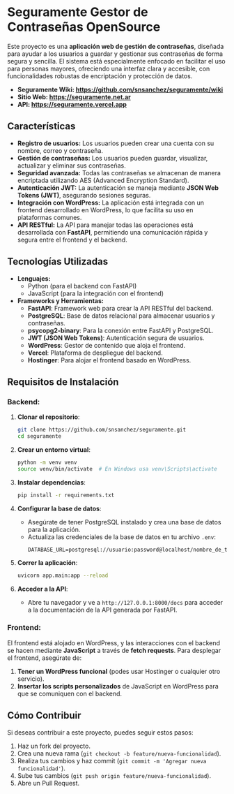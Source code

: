 # **Seguramente Gestor de Contraseñas OpenSource**

Este proyecto es una **aplicación web de gestión de contraseñas**, diseñada para ayudar a los usuarios a guardar y gestionar sus contraseñas de forma segura y sencilla. El sistema está especialmente enfocado en facilitar el uso para personas mayores, ofreciendo una interfaz clara y accesible, con funcionalidades robustas de encriptación y protección de datos.

- **Seguramente Wiki: https://github.com/snsanchez/seguramente/wiki**
- **Sitio Web: https://seguramente.net.ar**
- **API: https://seguramente.vercel.app**

## **Características**

- **Registro de usuarios:** Los usuarios pueden crear una cuenta con su nombre, correo y contraseña.
- **Gestión de contraseñas:** Los usuarios pueden guardar, visualizar, actualizar y eliminar sus contraseñas.
- **Seguridad avanzada:** Todas las contraseñas se almacenan de manera encriptada utilizando AES (Advanced Encryption Standard).
- **Autenticación JWT:** La autenticación se maneja mediante **JSON Web Tokens (JWT)**, asegurando sesiones seguras.
- **Integración con WordPress:** La aplicación está integrada con un frontend desarrollado en WordPress, lo que facilita su uso en plataformas comunes.
- **API RESTful:** La API para manejar todas las operaciones está desarrollada con **FastAPI**, permitiendo una comunicación rápida y segura entre el frontend y el backend.

## **Tecnologías Utilizadas**

- **Lenguajes:**
  - Python (para el backend con FastAPI)
  - JavaScript (para la integración con el frontend)
- **Frameworks y Herramientas:**
  - **FastAPI**: Framework web para crear la API RESTful del backend.
  - **PostgreSQL**: Base de datos relacional para almacenar usuarios y contraseñas.
  - **psycopg2-binary**: Para la conexión entre FastAPI y PostgreSQL.
  - **JWT (JSON Web Tokens)**: Autenticación segura de usuarios.
  - **WordPress**: Gestor de contenido que aloja el frontend.
  - **Vercel**: Plataforma de despliegue del backend.
  - **Hostinger**: Para alojar el frontend basado en WordPress.

## **Requisitos de Instalación**

### **Backend:**

1. **Clonar el repositorio**:

   ```bash
   git clone https://github.com/snsanchez/seguramente.git
   cd seguramente
   ```

2. **Crear un entorno virtual**:

   ```bash
   python -m venv venv
   source venv/bin/activate  # En Windows usa venv\Scripts\activate
   ```

3. **Instalar dependencias**:

   ```bash
   pip install -r requirements.txt
   ```

4. **Configurar la base de datos**:

   - Asegúrate de tener PostgreSQL instalado y crea una base de datos para la aplicación.
   - Actualiza las credenciales de la base de datos en tu archivo `.env`:
     ```
     DATABASE_URL=postgresql://usuario:password@localhost/nombre_de_tu_base_de_datos
     ```

5. **Correr la aplicación**:

   ```bash
   uvicorn app.main:app --reload
   ```

6. **Acceder a la API**:
   - Abre tu navegador y ve a `http://127.0.0.1:8000/docs` para acceder a la documentación de la API generada por FastAPI.

### **Frontend:**

El frontend está alojado en WordPress, y las interacciones con el backend se hacen mediante **JavaScript** a través de **fetch requests**. Para desplegar el frontend, asegúrate de:

1. **Tener un WordPress funcional** (podes usar Hostinger o cualquier otro servicio).
2. **Insertar los scripts personalizados** de JavaScript en WordPress para que se comuniquen con el backend.

## **Cómo Contribuir**

Si deseas contribuir a este proyecto, puedes seguir estos pasos:

1. Haz un fork del proyecto.
2. Crea una nueva rama (`git checkout -b feature/nueva-funcionalidad`).
3. Realiza tus cambios y haz commit (`git commit -m 'Agregar nueva funcionalidad'`).
4. Sube tus cambios (`git push origin feature/nueva-funcionalidad`).
5. Abre un Pull Request.
